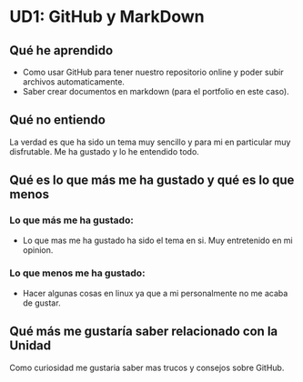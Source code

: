 # UD1: GitHub y MarkDown

## Qué he aprendido
* Como usar GitHub para tener nuestro repositorio online y poder subir archivos automaticamente.
* Saber crear documentos en markdown (para el portfolio en este caso).
  
## Qué no entiendo
La verdad es que ha sido un tema muy sencillo y para mi en particular muy disfrutable. Me ha gustado y lo he entendido todo.

## Qué es lo que más me ha gustado y qué es lo que menos
### Lo que más me ha gustado:
* Lo que mas me ha gustado ha sido el tema en si. Muy entretenido en mi opinion.
### Lo que menos me ha gustado:
* Hacer algunas cosas en linux ya que a mi personalmente no me acaba de gustar.

## Qué más me gustaría saber relacionado con la Unidad
Como curiosidad me gustaria saber mas trucos y consejos sobre GitHub.
